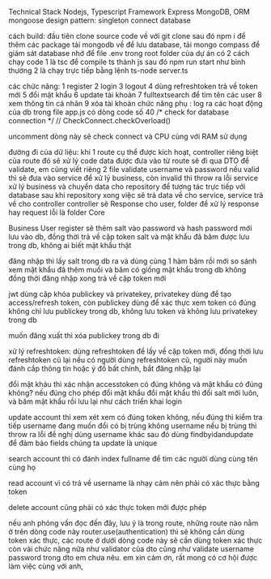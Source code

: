 Technical Stack
Nodejs, Typescript
Framework Express
MongoDB, ORM mongoose
design pattern: singleton connect database

cách build:
đầu tiên clone source code về với git clone sau đó npm i để thêm các package 
tải mongodb về để lưu database, tải mongo compass để giám sát database
nhớ để file .env trong root folder của dự án
có 2 cách chạy code
1 là tsc để compile ts thành js sau đó npm run start như bình thường
2 là chạy trực tiếp bằng lệnh ts-node server.ts

các chức năng:
1 register
2 login
3 logout
4 dùng refreshtoken trả về token mới
5 đổi mật khẩu
6 update tài khoản
7 fulltextsearch để tìm tên các user
8 xem thông tin cá nhân
9 xóa tài khoản
chức năng phụ :
log ra các hoạt động của db 
trong file app.js có dòng code số 40
/* check for database connection */
// CheckConnect.checkOverload()

uncomment dòng này sẽ check connect và CPU cùng với RAM sử dụng

đường đi của dữ liệu: 
khi 1 route cụ thể được kích hoạt, controller riêng biệt của route đó sẽ xử lý code
data được đưa vào từ route sẽ đi qua DTO để validate, em cũng viết riêng 2 file validate username và password
nếu valid thì sẽ đưa vào service để xử lý business, còn invalid thì throw ra lỗi
service xử lý business và chuyển data cho repository để tương tác trực tiếp với database
sau khi repository xong việc sẽ trả data về cho service, service trả về cho controller
controller sẽ Response cho user, folder để xử lý response hay request lỗi là folder Core

Business
User register sẽ thêm salt vào password và hash password mới lưu vào db, đồng thời trả về cặp token
salt và mật khẩu đã băm được lưu trong db, không ai biết mật khẩu thật

đăng nhập thì lấy salt trong db ra và dùng cùng 1 hàm băm rồi mới so sánh xem mật khẩu đã thêm muối và băm có giống mật khẩu trong db không
đồng thời đăng nhập xong trả về cặp token mới

jwt dùng cặp khóa publickey và privatekey, privatekey dùng để tạo access/refresh token, còn publickey dùng để xác thực xem token có đúng không
chỉ lưu publickey trong db, không lưu token và không lưu privatekey trong db

muốn đăng xuất thì xóa publickey trong db đi 

xử lý refreshtoken: dùng refreshtoken để lấy về cặp token mới, đồng thời lưu refreshtoken cũ lại
nếu có người dùng refreshtoken cũ, người này muốn đánh cắp thông tin hoặc ý đồ bất chính, bắt đăng nhập lại

đổi mật khảu thì xác nhận accesstoken có đúng không và mật khẩu có đúng không? nếu đúng cho phép đổi mật khẩu
đổi mật khẩu thì đổi salt mới luôn, và băm mật khẩu rồi lưu lại như cách triển khai login

update account thì xem xét xem có đúng token không, nếu đúng thì kiểm tra tiếp username đang muốn đổi có bị trùng không
username nếu bị trùng thì throw ra lỗi đề nghị dùng username khác
sau đó dùng findbyidandupdate để đảm bảo fields chúng ta update là unique

search account thì có đánh index fullname để tìm các người dùng cùng tên cùng họ

read account vì có trả về username là nhạy cảm nên phải có xác thực bằng token

delete account cũng phải có xác thực token mới được phép

nếu anh phỏng vấn đọc đến đây, lưu ý là trong route, những route nào nằm ở trên dòng code này
router.use(authentication)
thì sẽ không cần dùng token xác thực, các route ở dưới dòng code này sẽ cần dùng token xác thực
còn vài chức năng nữa như validator của dto cũng như validate username password trong dto em chưa nêu.
em xin cảm ơn, rất mong có cơ hội được làm việc cùng với anh, 
